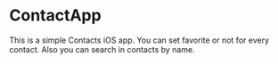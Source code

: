 # ContactApp


This is a simple Contacts iOS app. You can set favorite or not for every contact. Also you can search in contacts by name.
